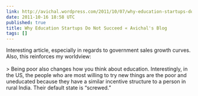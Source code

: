 ```yaml
---
link: http://avichal.wordpress.com/2011/10/07/why-education-startups-do-not-succeed/
date: 2011-10-16 18:58 UTC
published: true
title: Why Education Startups Do Not Succeed « Avichal's Blog
tags: []
---
```


Interesting article, especially in regards to government sales growth curves. Also, this reinforces my worldview:<br><br>> Being poor also changes how you think about education. Interestingly, in the US, the people who are most willing to try new things are the poor and uneducated because they have a similar incentive structure to a person in rural India. Their default state is “screwed.”
